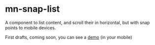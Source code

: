 # mn-snap-list

A component to list content, and scroll their in horizontal, but with snap points to mobile devices.


First drafts, coming soon, you can see a [demo](http://codepen.io/darlanmendonca/pen/akgXQq) (in your mobile)
